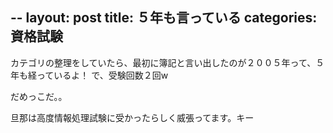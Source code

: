 --
layout: post
title: ５年も言っている
categories: 資格試験
--

カテゴリの整理をしていたら、最初に簿記と言い出したのが２００５年って、５年も経っているよ！
で、受験回数２回w

だめっこだ。。

旦那は高度情報処理試験に受かったらしく威張ってます。キー

